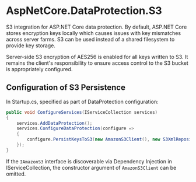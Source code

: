# AspNetCore.DataProtection.S3
S3 integration for ASP.NET Core data protection. By default, ASP.NET Core stores encryption keys locally which causes issues with key mismatches across server farms. S3 can be used instead of a shared filesystem to provide key storage.

Server-side S3 encryption of AES256 is enabled for all keys written to S3. It remains the client's responsibility to ensure access control to the S3 bucket is appropriately configured.

## Configuration of S3 Persistence
In Startup.cs, specified as part of DataProtection configuration:
```csharp
public void ConfigureServices(IServiceCollection services)
{
    services.AddDataProtection();
    services.ConfigureDataProtection(configure =>
    {
        configure.PersistKeysToS3(new AmazonS3Client(), new S3XmlRepositoryConfig("my-bucket-name"));
    });
}
```
If the `IAmazonS3` interface is discoverable via Dependency Injection in IServiceCollection, the constructor argument of `AmazonS3Client` can be omitted.